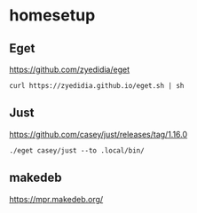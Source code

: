 # homesetup

## Eget
https://github.com/zyedidia/eget

`curl https://zyedidia.github.io/eget.sh | sh`

## Just
https://github.com/casey/just/releases/tag/1.16.0

`./eget casey/just --to .local/bin/`


## makedeb
https://mpr.makedeb.org/

